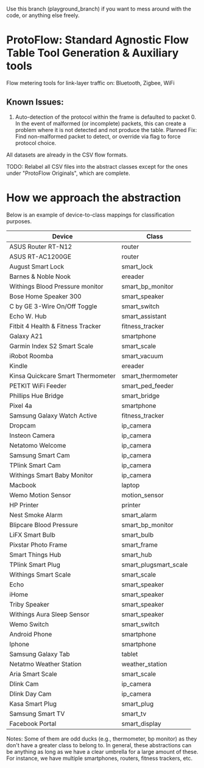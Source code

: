Use this branch (playground_branch) if you want to mess around with the code, or anything else freely.

# ProtoFlow: Standard Agnostic Flow Table Tool Generation & Auxiliary tools
Flow metering tools for link-layer traffic on: Bluetooth, Zigbee, WiFi

## Known Issues:
1. Auto-detection of the protocol within the frame is defaulted to packet 0. In the event of malformed (or incomplete) packets, this can create a problem where it is not detected and not produce the table. 
Planned Fix: Find non-malformed packet to detect, or override via flag to force protocol choice.


All datasets are already in the CSV flow formats.

TODO: Relabel all CSV files into the abstract classes except for the ones under "ProtoFlow Originals", which are complete.


# How we approach the abstraction

Below is an example of device-to-class mappings for classification purposes.

Device | Class 
--- | --- | 
ASUS Router RT-N12 | router
ASUS RT-AC1200GE | router
August Smart Lock | smart_lock
Barnes & Noble Nook | ereader
Withings Blood Pressure monitor | smart_bp_monitor
Bose Home Speaker 300 | smart_speaker
C by GE 3-Wire On/Off Toggle | smart_switch
Echo W. Hub | smart_assistant
Fitbit 4 Health & Fitness Tracker | fitness_tracker
Galaxy A21 | smartphone
Garmin Index S2 Smart Scale | smart_scale
iRobot Roomba | smart_vacuum
Kindle | ereader
Kinsa Quickcare Smart Thermometer | smart_thermometer
PETKIT WiFi Feeder | smart_ped_feeder
Phillips Hue Bridge | smart_bridge
Pixel 4a | smartphone
Samsung Galaxy Watch Active | fitness_tracker
Dropcam | ip_camera
Insteon Camera | ip_camera
Netatomo Welcome | ip_camera
Samsung Smart Cam | ip_camera
TPlink Smart Cam | ip_camera
Withings Smart Baby Monitor | ip_camera
Macbook | laptop
Wemo Motion Sensor | motion_sensor
HP Printer | printer
Nest Smoke Alarm | smart_alarm
Blipcare Blood Pressure | smart_bp_monitor
LiFX Smart Bulb | smart_bulb
Pixstar Photo Frame | smart_frame
Smart Things Hub | smart_hub
TPlink Smart Plug | smart_plugsmart_scale
Withings Smart Scale | smart_scale
Echo | smart_speaker
iHome | smart_speaker
Triby Speaker | smart_speaker
Withings Aura Sleep Sensor | smart_speaker
Wemo Switch | smart_switch
Android Phone | smartphone
Iphone | smartphone
Samsung Galaxy Tab | tablet
Netatmo Weather Station | weather_station
Aria Smart Scale | smart_scale
Dlink Cam | ip_camera
Dlink Day Cam | ip_camera
Kasa Smart Plug | smart_plug
Samsung Smart TV | smart_tv
Facebook Portal | smart_display

Notes: Some of them are odd ducks (e.g., thermometer, bp monitor) as they don't have a greater class to belong to. In general, these abstractions can be anything as long as we have a clear umbrella for a large amount of these. For instance, we have multiple smartphones, routers, fitness trackers, etc.



